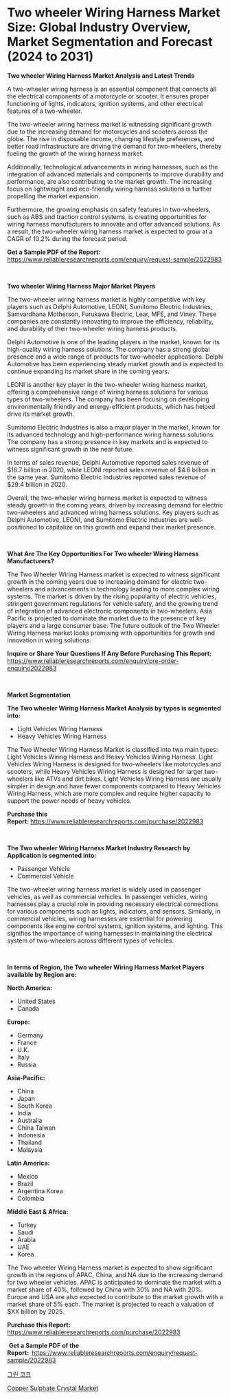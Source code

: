 <p><h1>Two wheeler Wiring Harness Market Size: Global Industry Overview, Market Segmentation and Forecast (2024 to 2031)</h1></p><p><strong>Two wheeler Wiring Harness Market Analysis and Latest Trends</strong></p>
<p><p>A two-wheeler wiring harness is an essential component that connects all the electrical components of a motorcycle or scooter. It ensures proper functioning of lights, indicators, ignition systems, and other electrical features of a two-wheeler.</p><p>The two-wheeler wiring harness market is witnessing significant growth due to the increasing demand for motorcycles and scooters across the globe. The rise in disposable income, changing lifestyle preferences, and better road infrastructure are driving the demand for two-wheelers, thereby fueling the growth of the wiring harness market.</p><p>Additionally, technological advancements in wiring harnesses, such as the integration of advanced materials and components to improve durability and performance, are also contributing to the market growth. The increasing focus on lightweight and eco-friendly wiring harness solutions is further propelling the market expansion.</p><p>Furthermore, the growing emphasis on safety features in two-wheelers, such as ABS and traction control systems, is creating opportunities for wiring harness manufacturers to innovate and offer advanced solutions. As a result, the two-wheeler wiring harness market is expected to grow at a CAGR of 10.2% during the forecast period.</p></p>
<p><strong>Get a Sample PDF of the Report:&nbsp;</strong> <a href="https://www.reliableresearchreports.com/enquiry/request-sample/2022983">https://www.reliableresearchreports.com/enquiry/request-sample/2022983</a></p>
<p>&nbsp;</p>
<p><strong>Two wheeler Wiring Harness Major Market Players</strong></p>
<p><p>The two-wheeler wiring harness market is highly competitive with key players such as Delphi Automotive, LEONI, Sumitomo Electric Industries, Samvardhana Motherson, Furukawa Electric, Lear, MFE, and Viney. These companies are constantly innovating to improve the efficiency, reliability, and durability of their two-wheeler wiring harness products.</p><p>Delphi Automotive is one of the leading players in the market, known for its high-quality wiring harness solutions. The company has a strong global presence and a wide range of products for two-wheeler applications. Delphi Automotive has been experiencing steady market growth and is expected to continue expanding its market share in the coming years.</p><p>LEONI is another key player in the two-wheeler wiring harness market, offering a comprehensive range of wiring harness solutions for various types of two-wheelers. The company has been focusing on developing environmentally friendly and energy-efficient products, which has helped drive its market growth.</p><p>Sumitomo Electric Industries is also a major player in the market, known for its advanced technology and high-performance wiring harness solutions. The company has a strong presence in key markets and is expected to witness significant growth in the near future.</p><p>In terms of sales revenue, Delphi Automotive reported sales revenue of $16.7 billion in 2020, while LEONI reported sales revenue of $4.6 billion in the same year. Sumitomo Electric Industries reported sales revenue of $29.4 billion in 2020.</p><p>Overall, the two-wheeler wiring harness market is expected to witness steady growth in the coming years, driven by increasing demand for electric two-wheelers and advanced wiring harness solutions. Key players such as Delphi Automotive, LEONI, and Sumitomo Electric Industries are well-positioned to capitalize on this growth and expand their market presence.</p></p>
<p>&nbsp;</p>
<p><strong>What Are The Key Opportunities For Two wheeler Wiring Harness Manufacturers?</strong></p>
<p><p>The Two Wheeler Wiring Harness market is expected to witness significant growth in the coming years due to increasing demand for electric two-wheelers and advancements in technology leading to more complex wiring systems. The market is driven by the rising popularity of electric vehicles, stringent government regulations for vehicle safety, and the growing trend of integration of advanced electronic components in two-wheelers. Asia Pacific is projected to dominate the market due to the presence of key players and a large consumer base. The future outlook of the Two Wheeler Wiring Harness market looks promising with opportunities for growth and innovation in wiring solutions.</p></p>
<p><strong>Inquire or Share Your Questions If Any Before Purchasing This Report:</strong> <a href="https://www.reliableresearchreports.com/enquiry/pre-order-enquiry/2022983">https://www.reliableresearchreports.com/enquiry/pre-order-enquiry/2022983</a></p>
<p>&nbsp;</p>
<p><strong>Market Segmentation</strong></p>
<p><strong>The Two wheeler Wiring Harness Market Analysis by types is segmented into:</strong></p>
<p><ul><li>Light Vehicles Wiring Harness</li><li>Heavy Vehicles Wiring Harness</li></ul></p>
<p><p>The Two Wheeler Wiring Harness Market is classified into two main types: Light Vehicles Wiring Harness and Heavy Vehicles Wiring Harness. Light Vehicles Wiring Harness is designed for two-wheelers like motorcycles and scooters, while Heavy Vehicles Wiring Harness is designed for larger two-wheelers like ATVs and dirt bikes. Light Vehicles Wiring Harness are usually simpler in design and have fewer components compared to Heavy Vehicles Wiring Harness, which are more complex and require higher capacity to support the power needs of heavy vehicles.</p></p>
<p><strong>Purchase this Report:&nbsp;</strong><a href="https://www.reliableresearchreports.com/purchase/2022983">https://www.reliableresearchreports.com/purchase/2022983</a></p>
<p>&nbsp;</p>
<p><strong>The Two wheeler Wiring Harness Market Industry Research by Application is segmented into:</strong></p>
<p><ul><li>Passenger Vehicle</li><li>Commercial Vehicle</li></ul></p>
<p><p>The two-wheeler wiring harness market is widely used in passenger vehicles, as well as commercial vehicles. In passenger vehicles, wiring harnesses play a crucial role in providing necessary electrical connections for various components such as lights, indicators, and sensors. Similarly, in commercial vehicles, wiring harnesses are essential for powering components like engine control systems, ignition systems, and lighting. This signifies the importance of wiring harnesses in maintaining the electrical system of two-wheelers across different types of vehicles.</p></p>
<p>&nbsp;</p>
<p><strong>In terms of Region, the Two wheeler Wiring Harness Market Players available by Region are:</strong></p>
<p>
    <p> <strong> North America: </strong>
        <ul>
            <li>United States</li>
            <li>Canada</li>
        </ul>
        </p> 
    <p> <strong> Europe: </strong>
        <ul>
            <li>Germany</li>
            <li>France</li>
            <li>U.K.</li>
            <li>Italy</li>
            <li>Russia</li>
        </ul>
        </p> 
    <p> <strong> Asia-Pacific: </strong>
        <ul>
            <li>China</li>
            <li>Japan</li>
            <li>South Korea</li>
            <li>India</li>
            <li>Australia</li>
            <li>China Taiwan</li>
            <li>Indonesia</li>
            <li>Thailand</li>
            <li>Malaysia</li>
        </ul>
        </p> 
    <p> <strong> Latin America: </strong>
        <ul>
            <li>Mexico</li>
            <li>Brazil</li>
            <li>Argentina Korea</li>
            <li>Colombia</li>
        </ul>
        </p> 
    <p> <strong> Middle East & Africa: </strong>
        <ul>
            <li>Turkey</li>
            <li>Saudi</li>
            <li>Arabia</li>
            <li>UAE</li>
            <li>Korea</li>
        </ul>
    </p>
    </p>
<p><p>The Two wheeler Wiring Harness market is expected to show significant growth in the regions of APAC, China, and NA due to the increasing demand for two wheeler vehicles. APAC is anticipated to dominate the market with a market share of 40%, followed by China with 30% and NA with 20%. Europe and USA are also expected to contribute to the market growth with a market share of 5% each. The market is projected to reach a valuation of $XX billion by 2025.</p></p>
<p><strong>Purchase this Report: </strong><a href="https://www.reliableresearchreports.com/purchase/2022983">https://www.reliableresearchreports.com/purchase/2022983</a></p>
<p>&nbsp;<strong>Get a Sample PDF of the Report:&nbsp;&nbsp;</strong><a href="https://www.reliableresearchreports.com/enquiry/request-sample/2022983">https://www.reliableresearchreports.com/enquiry/request-sample/2022983</a></p>
<p><strong></strong></p>
<p><p><a href="https://medium.com/@rowedrowe/2024%EB%85%84%EB%B6%80%ED%84%B0-2031%EB%85%84%EA%B9%8C%EC%A7%80-%EC%98%88%EC%83%81%EB%90%98%EB%8A%94-%EA%B7%B8%EB%A6%B0-%EC%BD%94%ED%81%AC-%EC%8B%9C%EC%9E%A5-%EB%8F%99%ED%96%A5-%EB%B0%8F-%EC%8B%9C%EC%9E%A5-%EB%B6%84%EC%84%9D-251b0ce5a184">그린 코크</a></p><p><a href="https://military-diascia-e68.notion.site/Copper-Sulphate-Crystal-Market-A-Comprehensive-Report-of-its-Market-Share-Growth-Trends-2024-20-502b7a8919d44760bba7f5323b835538">Copper Sulphate Crystal Market</a></p></p>